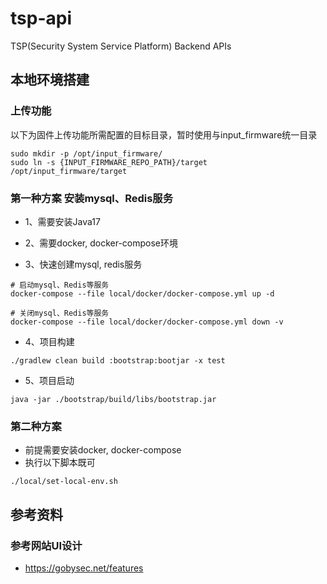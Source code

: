 # tsp-api

TSP(Security System Service Platform) Backend APIs

## 本地环境搭建

### 上传功能
以下为固件上传功能所需配置的目标目录，暂时使用与input_firmware统一目录
```shell
sudo mkdir -p /opt/input_firmware/
sudo ln -s {INPUT_FIRMWARE_REPO_PATH}/target /opt/input_firmware/target
```

### 第一种方案 安装mysql、Redis服务

* 1、需要安装Java17
* 2、需要docker, docker-compose环境

* 3、快速创建mysql, redis服务

```shell
# 启动mysql、Redis等服务
docker-compose --file local/docker/docker-compose.yml up -d

# 关闭mysql、Redis等服务
docker-compose --file local/docker/docker-compose.yml down -v
```

* 4、项目构建

```shell
./gradlew clean build :bootstrap:bootjar -x test
```

* 5、项目启动

```shell
java -jar ./bootstrap/build/libs/bootstrap.jar
```

### 第二种方案

* 前提需要安装docker, docker-compose
* 执行以下脚本既可

```shell
./local/set-local-env.sh
```

## 参考资料

### 参考网站UI设计

* https://gobysec.net/features
